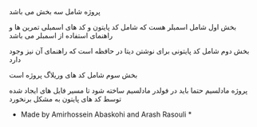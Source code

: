 پروژه شامل سه بخش می باشد

بخش اول شامل اسمبلر هست که شامل کد پایتون و کد های اسمبلی تمرین ها و راهنمای استفاده از اسمبلر می باشد

بخش دوم شامل کد پایتونی برای نوشتن دیتا در حافظه است که راهنمای آن نیز وجود دارد

بخش سوم شامل کد های وریلاگ پروژه است

پروژه مادلسیم حتما باید در فولدر مادلسیم ساخته شود تا مسیر فایل های ایجاد شده توسط کد های پایتون به مشکل برنخورد

* Made by Amirhossein Abaskohi and Arash Rasouli *
